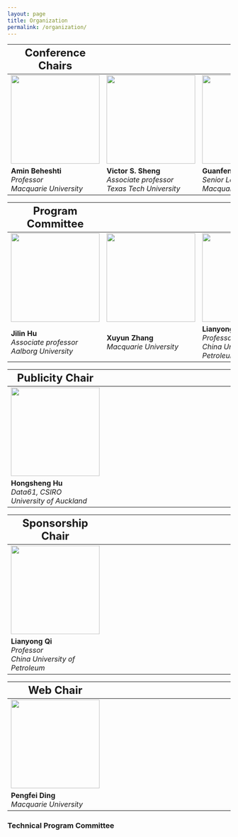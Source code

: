 ```yaml
---
layout: page
title: Organization 
permalink: /organization/
---
```



|<font size=5>**Conference Chairs**</font> <div style="width:180px"> | <div style="width:180px">  |<div style="width:180px">|
|-------------------|-------------------|--------------|
|<img align="center" src="../figures/amin.jpg" height="200"/> |<img align="center" src="../figures/sheng.jpg" height="200"/>|<img align="center" src="../figures/guanfeng.jpg" height="200"/>| 
|**Amin Beheshti** <br>*Professor*<br>*Macquarie University*  |**Victor S. Sheng** <br>*Associate professor*<br>*Texas Tech University* |**Guanfeng Liu** <br>*Senior Lecturer*<br>*Macquarie University* |   

<!-- **Victor S. Sheng** <br><br>*Associate professor*<br>*Texas Tech University* |
|<img align="center" src="../figures/guanfeng.jpg" width="180"/> |**Guanfeng Liu** <br><br>*Senior Lecturer*<br>*Macquarie University* |   

|<img align="center" src="../figures/amin.jpg" width="180"/> |**Amin Beheshti** <br><br>*Professor*<br>*Macquarie University*  |<img align="center" src="../figures/sheng.jpg" width="180"/>      | **Victor S. Sheng** <br><br>*Associate professor*<br>*Texas Tech University* |
|<img align="center" src="../figures/guanfeng.jpg" width="180"/> |**Guanfeng Liu** <br><br>*Senior Lecturer*<br>*Macquarie University* |    -->


|<font size=5>**Program Committee**</font> <div style="width:180px"> | <div style="width:180px">  |<div style="width:180px">|
|-------------------|-------------------|--------------|
|<img align="center" src="../figures/hu.jpg" height="200"/> |<img align="center" src="../figures/xuyun.jpg" height="200"/>|<img align="center" src="../figures/lianyong.jpg" height="200"/>  | 
|**Jilin Hu** <br>*Associate professor*<br>*Aalborg University*|**Xuyun Zhang**<br>*Macquarie University*|**Lianyong Qi**<br> *Professor*<br>*China University of Petroleum* |   


<!-- |   <font size=5>**Program Committee**</font> <div style="width:180px"> | <div style="width:100px">  |<div style="width:180px">|<div style="width:100px">|
|-----------|--------|--------------------|--------------|
|<img align="center" src="../figures/hu.jpg" width="180"/> |**Jilin Hu** <br><br>*Associate professor*<br>*Aalborg University* |  <img align="center" src="../figures/xuyun.jpg" width="180"/> |**Xuyun Zhang**<br> <br>*Macquarie University* |   -->
|<font size=5>**Publicity Chair**</font> <div style="width:180px"> | <div style="width:180px">  |<div style="width:180px">|
|-------------------|-------------------|--------------|
|<img align="center" src="../figures/hongsheng.jpg" height="200"/>|| | 
|**Hongsheng Hu**<br>*Data61, CSIRO*<br>*University of Auckland* |||   

<!-- |   <font size=5>**Publicity Chair**</font> <div style="width:180px"> | <div style="width:100px">  |<div style="width:180px">|<div style="width:100px">|
|-----------|--------|--------------------|--------------|
|<img align="center" src="../figures/hongsheng.jpg" width="180"/> |**Hongsheng Hu** <br><br>*Data61, CSIRO*<br>*University of Auckland* |   -->

|<font size=5>**Sponsorship Chair**</font> <div style="width:180px"> | <div style="width:180px">  |<div style="width:180px">|
|-------------------|-------------------|--------------|
|<img align="center" src="../figures/lianyong.jpg" height="200"/> || | 
|**Lianyong Qi**<br>*Professor*<br>*China University of Petroleum* |||   


<!-- |   <font size=5>**Sponsorship Chair**</font> <div style="width:180px"> | <div style="width:100px">  |<div style="width:180px">|<div style="width:100px">|
|-----------|--------|--------------------|--------------|
|<img align="center" src="../figures/lianyong.jpg" width="180"/> |**Lianyong Qi**<br> <br>*Professor*<br>*China University of Petroleum (East China)* |   -->

|<font size=5>**Web Chair**</font> <div style="width:180px"> | <div style="width:180px">  |<div style="width:180px">|
|-------------------|-------------------|--------------|
|<img align="center" src="../figures/pengfei.jpg" height="200"/> || | 
|**Pengfei Ding**<br>*Macquarie University* |||   

<!-- - Haolong Xiang, Macquarie University, Australia -->

### **Technical Program Committee**
<!-- To be updated ...
Following are tentative PC members
- Lingjuan Lyu,National University of Singapore,Singapore
- Luigi Catuogno, University of Salerno, Italy 
- Xiaochun Cheng, Middlesex University, U.K. 
- Dieter Gollmann, Hamburg University of Technology, Germany 
- Saeid Hosseini, Singapore University of Technology & Design, Singapore 
- Hadis Karimipour, University of Guelph, Canada 
- Weizhi Meng, Technical University of Denmark, Denmark 
- Vincenzo Moscato, University of Naples, Italy 
- Chao Chen, Swinburne University of Technology, Australia 
- Nathan Clarke, University of Plymouth, UK 
- Javier Parra-Arnau, Universitat Rovira i Virgili, Spain
- Wenjuan Li, Hong Kong Polytechnic University,HongKong
- Lam Kwok Yan, Nanyang Technological University, Singapore 
- Hui Liu, University of Calgary, Canada 
- Ali Ismail Awad, Lulea University of Technology, Sweden 
- Reza Malekian, Malmo University, Sweden 
- Meng Liu,Shandong University,China
- Xiaolong Xu,Nanjing University of Information Science and Technology,China
- Zhiyuan Tan,Edinburgh Napier University,UK
- Gaofeng Zhang,Hefei University of Technology,China
- Xiao Liu,Deakin University,Australia
- Tao Xu,Northwestern Polytechnical University,China
- Yirui Wu,Hohai University,China
- Liangfu Lv,Tianjin University,China
- Shunmei Meng,Nanjing University of Science and Technology,China
- Yanwei Xu,Tianjin University,China -->
